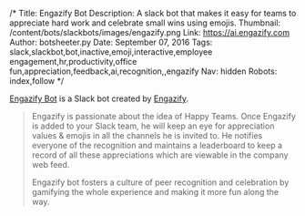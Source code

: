 /*
Title: Engazify Bot
Description: A slack bot that makes it easy for teams to appreciate hard work and celebrate small wins using emojis. 
Thumbnail: /content/bots/slackbots/images/engazify.png
Link: https://ai.engazify.com
Author: botsheeter.py
Date: September 07, 2016
Tags: slack,slackbot,bot,inactive,emoji,interactive,employee engagement,hr,productivity,office fun,appreciation,feedback,ai,recognition,,engazify
Nav: hidden
Robots: index,follow
*/

[Engazify Bot](https://ai.engazify.com) is a Slack bot created by [Engazify](https://twitter.com/engazify). 

> Engazify is passionate about the idea of Happy Teams. Once Engazify is added to your Slack team, he will keep an eye for appreciation values & emojis in all the channels he is invited to. He notifies everyone of the recognition and maintains a leaderboard to keep a record of all these appreciations which are viewable in the company web feed. 
>
> Engazify bot fosters a culture of peer recognition and celebration by gamifying the whole experience and making it more fun along the way. 
